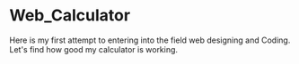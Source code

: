 # Web_Calculator
Here is my first attempt to entering into the field web designing and Coding. Let's find how good my calculator is working.
